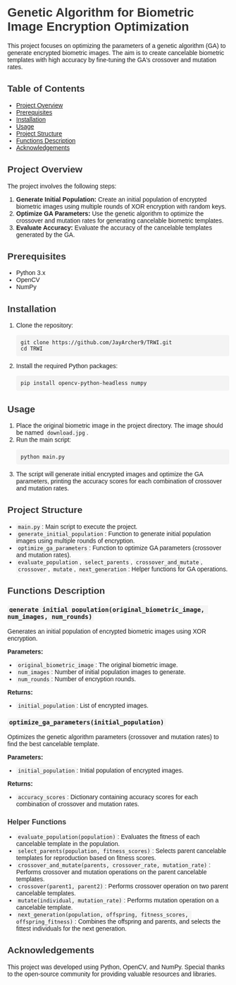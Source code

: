 <!DOCTYPE html>
<html lang="en">
<body style="font-family: Arial, sans-serif; margin: 0; padding: 20px;">
    <h1 style="color: #333;">Genetic Algorithm for Biometric Image Encryption Optimization</h1>
    <p>This project focuses on optimizing the parameters of a genetic algorithm (GA) to generate encrypted biometric images. The aim is to create cancelable biometric templates with high accuracy by fine-tuning the GA's crossover and mutation rates.</p>
    <h2 style="color: #333;">Table of Contents</h2>
    <ul style="padding-left: 20px;">
        <li><a href="#project-overview">Project Overview</a></li>
        <li><a href="#prerequisites">Prerequisites</a></li>
        <li><a href="#installation">Installation</a></li>
        <li><a href="#usage">Usage</a></li>
        <li><a href="#project-structure">Project Structure</a></li>
        <li><a href="#functions-description">Functions Description</a></li>
        <li><a href="#acknowledgements">Acknowledgements</a></li>
    </ul>
    <h2 id="project-overview" style="color: #333;">Project Overview</h2>
    <p>The project involves the following steps:</p>
    <ol style="padding-left: 20px;">
        <li><strong>Generate Initial Population:</strong> Create an initial population of encrypted biometric images using multiple rounds of XOR encryption with random keys.</li>
        <li><strong>Optimize GA Parameters:</strong> Use the genetic algorithm to optimize the crossover and mutation rates for generating cancelable biometric templates.</li>
        <li><strong>Evaluate Accuracy:</strong> Evaluate the accuracy of the cancelable templates generated by the GA.</li>
    </ol>
    <h2 id="prerequisites" style="color: #333;">Prerequisites</h2>
    <ul style="padding-left: 20px;">
        <li>Python 3.x</li>
        <li>OpenCV</li>
        <li>NumPy</li>
    </ul>
    <h2 id="installation" style="color: #333;">Installation</h2>
    <ol style="padding-left: 20px;">
        <li>Clone the repository:
            <pre style="background-color: #f4f4f4; padding: 10px; border-radius: 4px; overflow-x: auto;"><code>git clone https://github.com/JayArcher9/TRWI.git
cd TRWI</code></pre>
        </li>
        <li>Install the required Python packages:
            <pre style="background-color: #f4f4f4; padding: 10px; border-radius: 4px; overflow-x: auto;"><code>pip install opencv-python-headless numpy</code></pre>
        </li>
    </ol>
    <h2 id="usage" style="color: #333;">Usage</h2>
    <ol style="padding-left: 20px;">
        <li>Place the original biometric image in the project directory. The image should be named <code style="background-color: #f4f4f4; padding: 2px 4px; border-radius: 4px;">download.jpg</code>.</li>
        <li>Run the main script:
            <pre style="background-color: #f4f4f4; padding: 10px; border-radius: 4px; overflow-x: auto;"><code>python main.py</code></pre>
        </li>
        <li>The script will generate initial encrypted images and optimize the GA parameters, printing the accuracy scores for each combination of crossover and mutation rates.</li>
    </ol>
    <h2 id="project-structure" style="color: #333;">Project Structure</h2>
    <ul style="padding-left: 20px;">
        <li><code style="background-color: #f4f4f4; padding: 2px 4px; border-radius: 4px;">main.py</code>: Main script to execute the project.</li>
        <li><code style="background-color: #f4f4f4; padding: 2px 4px; border-radius: 4px;">generate_initial_population</code>: Function to generate initial population images using multiple rounds of encryption.</li>
        <li><code style="background-color: #f4f4f4; padding: 2px 4px; border-radius: 4px;">optimize_ga_parameters</code>: Function to optimize GA parameters (crossover and mutation rates).</li>
        <li><code style="background-color: #f4f4f4; padding: 2px 4px; border-radius: 4px;">evaluate_population</code>, <code style="background-color: #f4f4f4; padding: 2px 4px; border-radius: 4px;">select_parents</code>, <code style="background-color: #f4f4f4; padding: 2px 4px; border-radius: 4px;">crossover_and_mutate</code>, <code style="background-color: #f4f4f4; padding: 2px 4px; border-radius: 4px;">crossover</code>, <code style="background-color: #f4f4f4; padding: 2px 4px; border-radius: 4px;">mutate</code>, <code style="background-color: #f4f4f4; padding: 2px 4px; border-radius: 4px;">next_generation</code>: Helper functions for GA operations.</li>
    </ul>
    <h2 id="functions-description" style="color: #333;">Functions Description</h2>
    <h3><code style="background-color: #f4f4f4; padding: 2px 4px; border-radius: 4px;">generate_initial_population(original_biometric_image, num_images, num_rounds)</code></h3>
    <p>Generates an initial population of encrypted biometric images using XOR encryption.</p>
    <p><strong>Parameters:</strong></p>
    <ul style="padding-left: 20px;">
        <li><code style="background-color: #f4f4f4; padding: 2px 4px; border-radius: 4px;">original_biometric_image</code>: The original biometric image.</li>
        <li><code style="background-color: #f4f4f4; padding: 2px 4px; border-radius: 4px;">num_images</code>: Number of initial population images to generate.</li>
        <li><code style="background-color: #f4f4f4; padding: 2px 4px; border-radius: 4px;">num_rounds</code>: Number of encryption rounds.</li>
    </ul>
    <p><strong>Returns:</strong></p>
    <ul style="padding-left: 20px;">
        <li><code style="background-color: #f4f4f4; padding: 2px 4px; border-radius: 4px;">initial_population</code>: List of encrypted images.</li>
    </ul>
    <h3><code style="background-color: #f4f4f4; padding: 2px 4px; border-radius: 4px;">optimize_ga_parameters(initial_population)</code></h3>
    <p>Optimizes the genetic algorithm parameters (crossover and mutation rates) to find the best cancelable template.</p>
    <p><strong>Parameters:</strong></p>
    <ul style="padding-left: 20px;">
        <li><code style="background-color: #f4f4f4; padding: 2px 4px; border-radius: 4px;">initial_population</code>: Initial population of encrypted images.</li>
    </ul>
    <p><strong>Returns:</strong></p>
    <ul style="padding-left: 20px;">
        <li><code style="background-color: #f4f4f4; padding: 2px 4px; border-radius: 4px;">accuracy_scores</code>: Dictionary containing accuracy scores for each combination of crossover and mutation rates.</li>
    </ul>
    <h3 style="color: #333;">Helper Functions</h3>
    <ul style="padding-left: 20px;">
        <li><code style="background-color: #f4f4f4; padding: 2px 4px; border-radius: 4px;">evaluate_population(population)</code>: Evaluates the fitness of each cancelable template in the population.</li>
        <li><code style="background-color: #f4f4f4; padding: 2px 4px; border-radius: 4px;">select_parents(population, fitness_scores)</code>: Selects parent cancelable templates for reproduction based on fitness scores.</li>
        <li><code style="background-color: #f4f4f4; padding: 2px 4px; border-radius: 4px;">crossover_and_mutate(parents, crossover_rate, mutation_rate)</code>: Performs crossover and mutation operations on the parent cancelable templates.</li>
        <li><code style="background-color: #f4f4f4; padding: 2px 4px; border-radius: 4px;">crossover(parent1, parent2)</code>: Performs crossover operation on two parent cancelable templates.</li>
        <li><code style="background-color: #f4f4f4; padding: 2px 4px; border-radius: 4px;">mutate(individual, mutation_rate)</code>: Performs mutation operation on a cancelable template.</li>
        <li><code style="background-color: #f4f4f4; padding: 2px 4px; border-radius: 4px;">next_generation(population, offspring, fitness_scores, offspring_fitness)</code>: Combines the offspring and parents, and selects the fittest individuals for the next generation.</li>
    </ul>
    <h2 id="acknowledgements" style="color: #333;">Acknowledgements</h2>
    <p>This project was developed using Python, OpenCV, and NumPy. Special thanks to the open-source community for providing valuable resources and libraries.</p>
</body>
</html>
